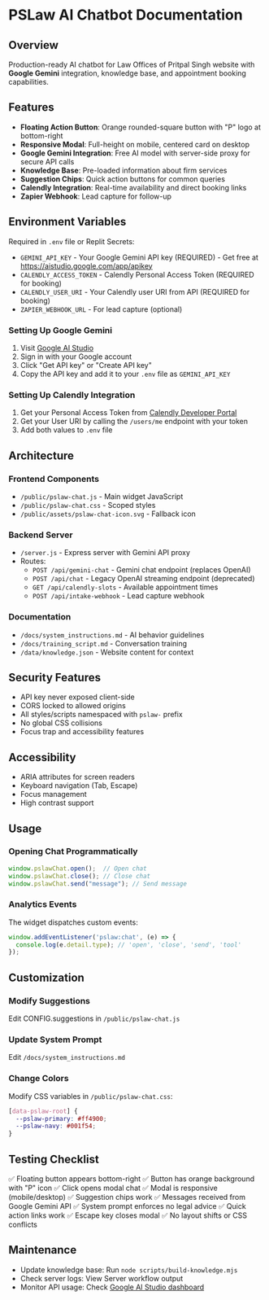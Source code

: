 # PSLaw AI Chatbot Documentation

## Overview
Production-ready AI chatbot for Law Offices of Pritpal Singh website with **Google Gemini** integration, knowledge base, and appointment booking capabilities.

## Features
- **Floating Action Button**: Orange rounded-square button with "P" logo at bottom-right
- **Responsive Modal**: Full-height on mobile, centered card on desktop
- **Google Gemini Integration**: Free AI model with server-side proxy for secure API calls
- **Knowledge Base**: Pre-loaded information about firm services
- **Suggestion Chips**: Quick action buttons for common queries
- **Calendly Integration**: Real-time availability and direct booking links
- **Zapier Webhook**: Lead capture for follow-up

## Environment Variables
Required in `.env` file or Replit Secrets:
- `GEMINI_API_KEY` - Your Google Gemini API key (REQUIRED) - Get free at https://aistudio.google.com/app/apikey
- `CALENDLY_ACCESS_TOKEN` - Calendly Personal Access Token (REQUIRED for booking)
- `CALENDLY_USER_URI` - Your Calendly user URI from API (REQUIRED for booking)
- `ZAPIER_WEBHOOK_URL` - For lead capture (optional)

### Setting Up Google Gemini
1. Visit [Google AI Studio](https://aistudio.google.com/app/apikey)
2. Sign in with your Google account
3. Click "Get API key" or "Create API key"
4. Copy the API key and add it to your `.env` file as `GEMINI_API_KEY`

### Setting Up Calendly Integration
1. Get your Personal Access Token from [Calendly Developer Portal](https://developer.calendly.com/api-docs/005832c83e164-get-current-user)
2. Get your User URI by calling the `/users/me` endpoint with your token
3. Add both values to `.env` file

## Architecture

### Frontend Components
- `/public/pslaw-chat.js` - Main widget JavaScript
- `/public/pslaw-chat.css` - Scoped styles
- `/public/assets/pslaw-chat-icon.svg` - Fallback icon

### Backend Server
- `/server.js` - Express server with Gemini API proxy
- Routes:
  - `POST /api/gemini-chat` - Gemini chat endpoint (replaces OpenAI)
  - `POST /api/chat` - Legacy OpenAI streaming endpoint (deprecated)
  - `GET /api/calendly-slots` - Available appointment times
  - `POST /api/intake-webhook` - Lead capture webhook

### Documentation
- `/docs/system_instructions.md` - AI behavior guidelines
- `/docs/training_script.md` - Conversation training
- `/data/knowledge.json` - Website content for context

## Security Features
- API key never exposed client-side
- CORS locked to allowed origins
- All styles/scripts namespaced with `pslaw-` prefix
- No global CSS collisions
- Focus trap and accessibility features

## Accessibility
- ARIA attributes for screen readers
- Keyboard navigation (Tab, Escape)
- Focus management
- High contrast support

## Usage

### Opening Chat Programmatically
```javascript
window.pslawChat.open();  // Open chat
window.pslawChat.close(); // Close chat
window.pslawChat.send("message"); // Send message
```

### Analytics Events
The widget dispatches custom events:
```javascript
window.addEventListener('pslaw:chat', (e) => {
  console.log(e.detail.type); // 'open', 'close', 'send', 'tool'
});
```

## Customization

### Modify Suggestions
Edit CONFIG.suggestions in `/public/pslaw-chat.js`

### Update System Prompt
Edit `/docs/system_instructions.md`

### Change Colors
Modify CSS variables in `/public/pslaw-chat.css`:
```css
[data-pslaw-root] {
  --pslaw-primary: #ff4900;
  --pslaw-navy: #001f54;
}
```

## Testing Checklist
✅ Floating button appears bottom-right
✅ Button has orange background with "P" icon
✅ Click opens modal chat
✅ Modal is responsive (mobile/desktop)
✅ Suggestion chips work
✅ Messages received from Google Gemini API
✅ System prompt enforces no legal advice
✅ Quick action links work
✅ Escape key closes modal
✅ No layout shifts or CSS conflicts

## Maintenance
- Update knowledge base: Run `node scripts/build-knowledge.mjs`
- Check server logs: View Server workflow output
- Monitor API usage: Check [Google AI Studio dashboard](https://aistudio.google.com/)